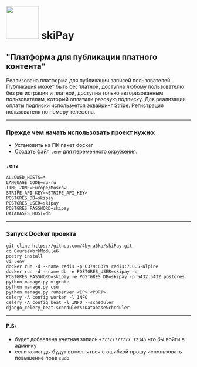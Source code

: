 # <img src="https://notion-emojis.s3-us-west-2.amazonaws.com/prod/svg-twitter/1f4bb.svg" width="89"/> skiPay

## "Платформа для публикации платного контента"


Реализована платформа для публикации записей пользователей. Публикация может быть бесплатной, доступна любому пользователю без регистрации и платной, доступна только авторизованным пользователям, который оплатили разовую подписку. Для реализации оплаты подписки используется эквайринг [Stripe](https://stripe.com/docs/api). Регистрация пользователя по номеру телефона.

***
### Прежде чем начать использовать проект нужно:
* Установить на ПК пакет docker
* Создать файл `.env` для переменного окружения.

### `.env`
    ALLOWED_HOSTS=*
    LANGUAGE_CODE=ru-ru
    TIME_ZONE=Europe/Moscow
    STRIPE_API_KEY=<STRIPE_API_KEY>
    POSTGRES_DB=skipay
    POSTGRES_USER=skipay
    POSTGRES_PASSWORD=skipay
    DATABASES_HOST=db

***
### Запуск Docker проекта
    git cline https://github.com/4byra6ka/skiPay.git
    cd CourseWorkModule6
    poetry install
    vi .env
    docker run -d --name redis -p 6379:6379 redis:7.0.5-alpine
    docker run -d --name db -e POSTGRES_USER=skipay -e POSTGRES_PASSWORD=skipay -e POSTGRES_DB=skipay -p 5432:5432 postgres
    python manage.py migrate
    python manage.py csu     
    python manage.py runserver <IP>:<PORT>
    celery -A config worker -l INFO
    celery -A config beat -l INFO --scheduler django_celery_beat.schedulers:DatabaseScheduler

***
#### P.S:
* будет добавлена учетная запись `+77777777777 12345` что бы войти в админку
* если команды будут выполняться с ошибкой прошу использовать повышение прав `sudo`

